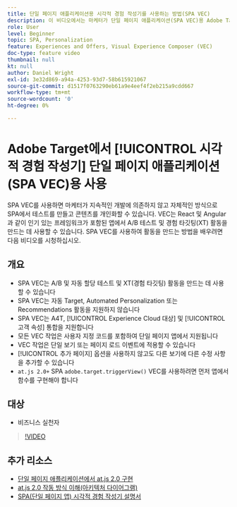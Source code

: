 ```yaml
---
title: 단일 페이지 애플리케이션용 시각적 경험 작성기를 사용하는 방법(SPA VEC)
description: 이 비디오에서는 마케터가 단일 페이지 애플리케이션(SPA VEC)용 Adobe Target 시각적 경험 작성기를 소개합니다. SPA VEC를 사용하여 활동을 만드는 방법을 배우려면 이 비디오를 시청하십시오.
role: User
level: Beginner
topic: SPA, Personalization
feature: Experiences and Offers, Visual Experience Composer (VEC)
doc-type: feature video
thumbnail: null
kt: null
author: Daniel Wright
exl-id: 3e32d869-a94a-4253-93d7-58b615921067
source-git-commit: d1517f0763290eb61a9e4eef4f2eb215a9cdd667
workflow-type: tm+mt
source-wordcount: '0'
ht-degree: 0%

---
```


# Adobe Target에서 [!UICONTROL 시각적 경험 작성기] 단일 페이지 애플리케이션(SPA VEC)용 사용

SPA VEC를 사용하면 마케터가 지속적인 개발에 의존하지 않고 자체적인 방식으로 SPA에서 테스트를 만들고 콘텐츠를 개인화할 수 있습니다. VEC는 React 및 Angular과 같이 인기 있는 프레임워크가 포함된 앱에서 A/B 테스트 및 경험 타깃팅(XT) 활동을 만드는 데 사용할 수 있습니다. SPA VEC를 사용하여 활동을 만드는 방법을 배우려면 다음 비디오를 시청하십시오.

## 개요

* SPA VEC는 A/B 및 자동 할당 테스트 및 XT(경험 타깃팅) 활동을 만드는 데 사용할 수 있습니다
* SPA VEC는 자동 Target, Automated Personalization 또는 Recommendations 활동을 지원하지 않습니다
* SPA VEC는 A4T, [!UICONTROL Experience Cloud 대상] 및 [!UICONTROL 고객 속성] 통합을 지원합니다
* 모든 VEC 작업은 사용자 지정 코드를 포함하여 단일 페이지 앱에서 지원됩니다
* VEC 작업은 단일 보기 또는 페이지 로드 이벤트에 적용할 수 있습니다
* [!UICONTROL 추가 페이지] 옵션을 사용하지 않고도 다른 보기에 다른 수정 사항을 추가할 수 있습니다
* `at.js 2.0+` SPA  `adobe.target.triggerView()` VEC를 사용하려면 먼저 앱에서 함수를 구현해야 합니다

## 대상

* 비즈니스 실천자

>[!VIDEO](https://video.tv.adobe.com/v/26249?quality=12)


## 추가 리소스

* [단일 페이지 애플리케이션에서 at.js 2.0 구현](../implementation/implement-atjs-20-in-a-single-page-application.md)
* [at.js 2.0 작동 방식 이해(아키텍처 다이어그램)](../implementation/understanding-how-atjs-20-works.md)
* [SPA(단일 페이지 앱) 시각적 경험 작성기 설명서](https://experienceleague.adobe.com/docs/target/using/experiences/spa-visual-experience-composer.html?lang=en)
